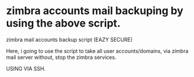 # zimbra accounts mail backuping by using the above script. 

zimbra mail accounts backup script (EAZY SECURE)



Here, i going to use the script to take all user accounts/domains, via zimbra mail server without, stop the zimbra services.

USING VIA SSH.
